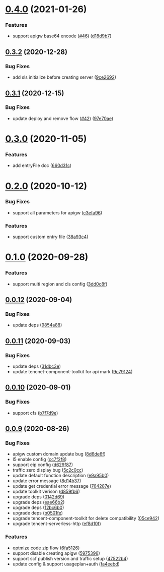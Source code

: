 # [0.4.0](https://github.com/serverless-components/tencent-koa/compare/v0.3.2...v0.4.0) (2021-01-26)


### Features

* support apigw base64 encode ([#46](https://github.com/serverless-components/tencent-koa/issues/46)) ([d18d9b7](https://github.com/serverless-components/tencent-koa/commit/d18d9b787438d5a9430f6b8d66296cf98fd4b31e))

## [0.3.2](https://github.com/serverless-components/tencent-koa/compare/v0.3.1...v0.3.2) (2020-12-28)


### Bug Fixes

* add sls initialize before creating  server ([9ce2692](https://github.com/serverless-components/tencent-koa/commit/9ce26922f15c904e3b6e8fc7061b823c36cb0f33))

## [0.3.1](https://github.com/serverless-components/tencent-koa/compare/v0.3.0...v0.3.1) (2020-12-15)


### Bug Fixes

* update deploy and remove flow ([#42](https://github.com/serverless-components/tencent-koa/issues/42)) ([97e70ae](https://github.com/serverless-components/tencent-koa/commit/97e70aedf2818696d9409b180671e7fcb61a8169))

# [0.3.0](https://github.com/serverless-components/tencent-koa/compare/v0.2.0...v0.3.0) (2020-11-05)


### Features

* add entryFile doc ([660d31c](https://github.com/serverless-components/tencent-koa/commit/660d31c7ffbbd909c2cfce291e22ea1ec5e89cd8))

# [0.2.0](https://github.com/serverless-components/tencent-koa/compare/v0.1.0...v0.2.0) (2020-10-12)


### Bug Fixes

* support all parameters for apigw ([c3efa96](https://github.com/serverless-components/tencent-koa/commit/c3efa96be05122a62d31ece57cdcaa315fdfb228))


### Features

* support custom entry file ([38a93c4](https://github.com/serverless-components/tencent-koa/commit/38a93c44814f69f4f48a3512f617bb4a379a0515))

# [0.1.0](https://github.com/serverless-components/tencent-koa/compare/v0.0.12...v0.1.0) (2020-09-28)


### Features

* support multi region and cls config ([3dd0c8f](https://github.com/serverless-components/tencent-koa/commit/3dd0c8fd4a0a074c858df1d151f9131ad5d14620))

## [0.0.12](https://github.com/serverless-components/tencent-koa/compare/v0.0.11...v0.0.12) (2020-09-04)


### Bug Fixes

* update deps ([9854a88](https://github.com/serverless-components/tencent-koa/commit/9854a889676e3558538bd6b30defe05600a3c3ec))

## [0.0.11](https://github.com/serverless-components/tencent-koa/compare/v0.0.10...v0.0.11) (2020-09-03)


### Bug Fixes

* update deps ([31dbc3e](https://github.com/serverless-components/tencent-koa/commit/31dbc3e321a14648de0ef0918f1a0a5af0905336))
* update tencnet-component-toolkit for api mark ([9c79124](https://github.com/serverless-components/tencent-koa/commit/9c79124a18a9da3dea18157d69c952ed0f1cdacc))

## [0.0.10](https://github.com/serverless-components/tencent-koa/compare/v0.0.9...v0.0.10) (2020-09-01)


### Bug Fixes

* support cfs ([b7f7d9e](https://github.com/serverless-components/tencent-koa/commit/b7f7d9e7070ebe3dd3e0190eb66f56e6686aa7a7))

## [0.0.9](https://github.com/serverless-components/tencent-koa/compare/v0.0.8...v0.0.9) (2020-08-26)


### Bug Fixes

* apigw custom domain update bug ([8d6de6f](https://github.com/serverless-components/tencent-koa/commit/8d6de6fe3fc9d4933fcce1cd052d46bc942e9908))
* l5 enable config ([cc7f2f8](https://github.com/serverless-components/tencent-koa/commit/cc7f2f82f4efa1c5304dde748ac80127fb758311))
* support eip config ([d629f87](https://github.com/serverless-components/tencent-koa/commit/d629f878a2a9f0e80eeceb9043045e34fb1e75a2))
* traffic zero display bug ([5c2c0cc](https://github.com/serverless-components/tencent-koa/commit/5c2c0cc9b72d8b0e26ca112184c2bdd0a15bde8d))
* update default function description ([e9a95b0](https://github.com/serverless-components/tencent-koa/commit/e9a95b0346fafec33ab08d95bd0dd9a0e9520cc1))
* update error message ([8d14b37](https://github.com/serverless-components/tencent-koa/commit/8d14b37e4805710f701385d0bd01ee4628d2b434))
* update get credential error message ([764287e](https://github.com/serverless-components/tencent-koa/commit/764287ee5cd977c23da047a11149c91a1086fb73))
* update toolkit verison ([d859fb6](https://github.com/serverless-components/tencent-koa/commit/d859fb677159e79b2eb535822fd40e252f437eb3))
* upgrade deps ([0142d69](https://github.com/serverless-components/tencent-koa/commit/0142d6938aeafa4c489b8def1119b50bef8553ef))
* upgrade deps ([eae66b2](https://github.com/serverless-components/tencent-koa/commit/eae66b231df8737a5c249072dd4dbb2f269639be))
* upgrade deps ([12bc6b0](https://github.com/serverless-components/tencent-koa/commit/12bc6b03b84a8c8e0ebd3f9802b9b66555d5db40))
* upgrade deps ([b0501fe](https://github.com/serverless-components/tencent-koa/commit/b0501fe5591e8aaba0d4fc95d3564a54400012cc))
* upgrade tencent-component-toolkit for delete compatibility ([05ce942](https://github.com/serverless-components/tencent-koa/commit/05ce9428e78b572219d00048316279c80628bba9))
* upgrade tencent-serverless-http ([ef8d10f](https://github.com/serverless-components/tencent-koa/commit/ef8d10fde3271d61d6cff9062742a803827377ad))


### Features

* optmize code zip flow ([6fa5126](https://github.com/serverless-components/tencent-koa/commit/6fa5126532f85d976007e1442fcf0198179ef273))
* support disable creating apigw ([5975396](https://github.com/serverless-components/tencent-koa/commit/5975396dcdff734c1ac4447696b3b305a5875f13))
* support scf publish version and traffic setup ([47522b4](https://github.com/serverless-components/tencent-koa/commit/47522b4edc6c14f6cc89bb379aed885899cfac46))
* update config & support usageplan+auth ([fa4eebd](https://github.com/serverless-components/tencent-koa/commit/fa4eebdbf24eb0d8f2dc949444f15da6176154ae))
